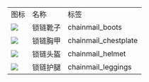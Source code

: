 <table>
	<tablebody>
		<tr>
			<td>图标</td>
			<td>名称</td>
			<td>标签</td>
		</tr>
		<tr>
			<td><img src="C:/Users/seese/Files/Projects/MC_datapacks/recipe_auto_manual/LemonTea_auto_recipes/output/mc_icon/combat/chainmail_boots.png"></td>
			<td>锁链靴子</td>
			<td>chainmail_boots</td>
		</tr>
		<tr>
			<td><img src="C:/Users/seese/Files/Projects/MC_datapacks/recipe_auto_manual/LemonTea_auto_recipes/output/mc_icon/combat/chainmail_chestplate.png"></td>
			<td>锁链胸甲</td>
			<td>chainmail_chestplate</td>
		</tr>
		<tr>
			<td><img src="C:/Users/seese/Files/Projects/MC_datapacks/recipe_auto_manual/LemonTea_auto_recipes/output/mc_icon/combat/chainmail_helmet.png"></td>
			<td>锁链头盔</td>
			<td>chainmail_helmet</td>
		</tr>
		<tr>
			<td><img src="C:/Users/seese/Files/Projects/MC_datapacks/recipe_auto_manual/LemonTea_auto_recipes/output/mc_icon/combat/chainmail_leggings.png"></td>
			<td>锁链护腿</td>
			<td>chainmail_leggings</td>
		</tr>
	</tablebody>
</table>